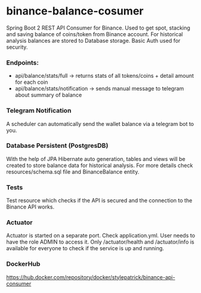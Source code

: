 # binance-balance-cosumer
 Spring Boot 2 REST API Consumer for Binance. Used to get spot, stacking and saving balance of coins/token from Binance account. For historical analysis balances are stored to Database storage. Basic Auth used for security.
 
### Endpoints:
- api/balance/stats/full -> returns stats of all tokens/coins + detail amount for each coin
- api/balance/stats/notification -> sends manual message to telegram about summary of balance 

### Telegram Notification
A scheduler can automatically send the wallet balance via a telegram bot to you.

### Database Persistent (PostgresDB)
With the help of JPA Hibernate auto generation, tables and views will be created to store balance data for historical analysis.
For more details check resources/schema.sql file and BinanceBalance entity.

### Tests
Test resource which checks if the API is secured and the connection to the Binance API works. 

### Actuator
Actuator is started on a separate port. Check application.yml. User needs to have the role ADMIN to access it. 
Only /actuator/health and /actuator/info is available for everyone to check if the service is up and running.

### DockerHub
https://hub.docker.com/repository/docker/stylepatrick/binance-api-consumer
